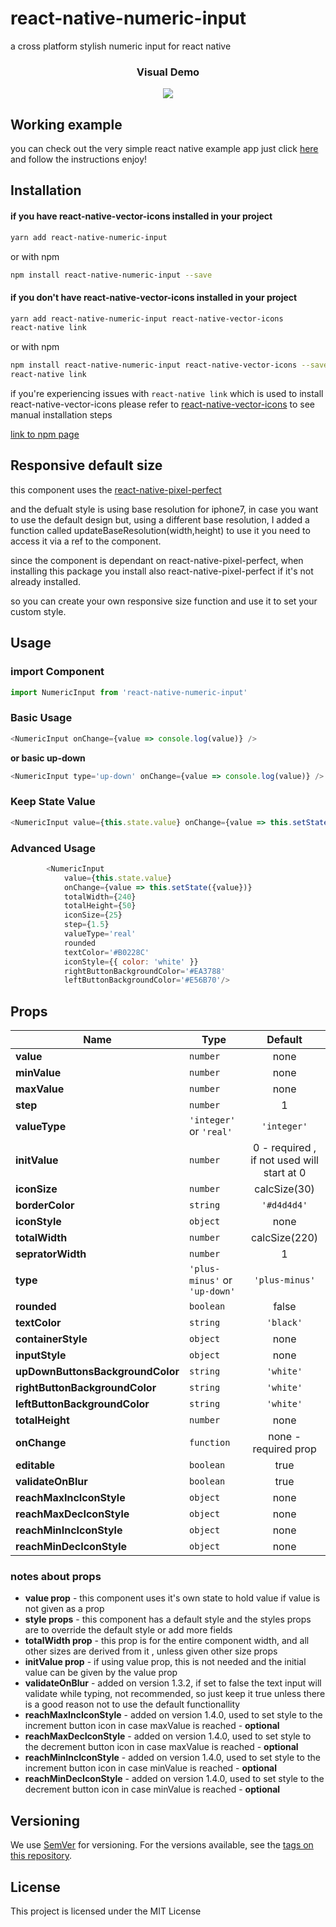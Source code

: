 # react-native-numeric-input
a cross platform stylish numeric input for react native

<h3 align="center"><b>Visual Demo</b></h3>
<p align="center">
<img src="https://media.giphy.com/media/4To90hOE71mUTgdBVZ/giphy.gif"/>
</p>

## Working example
you can check out the very simple react native example app
just click [here](https://github.com/himelbrand/react-native-numeric-input/tree/master/Example) and follow the instructions
enjoy!

## Installation 
#### if you have react-native-vector-icons installed in your project
```bash
yarn add react-native-numeric-input
```
or with npm
```bash
npm install react-native-numeric-input --save
```
#### if you don't have react-native-vector-icons installed in your project
```bash
yarn add react-native-numeric-input react-native-vector-icons
react-native link
```

or with npm

```bash
npm install react-native-numeric-input react-native-vector-icons --save
react-native link
```
if you're experiencing issues with `react-native link` which is used to install react-native-vector-icons
please refer to [react-native-vector-icons](https://github.com/oblador/react-native-vector-icons) to see manual installation steps

[link to npm page](https://www.npmjs.com/package/react-native-numeric-input)

## Responsive default size

this component uses the [react-native-pixel-perfect](https://www.npmjs.com/package/react-native-pixel-perfect)

and the defualt style is using base resolution for iphone7, in case you want to use the default design but, using a different base resolution, I added a function called updateBaseResolution(width,height) to use it you need to access it via a ref to the component.

since the component is dependant on react-native-pixel-perfect, when installing this package you install also react-native-pixel-perfect if it's not already installed.

so you can create your own responsive size function and use it to set your custom style.

## Usage

### import Component
```javascript
import NumericInput from 'react-native-numeric-input'
```
### Basic Usage
```javascript
<NumericInput onChange={value => console.log(value)} />
```

**or basic up-down**

```javascript
<NumericInput type='up-down' onChange={value => console.log(value)} />
```
### Keep State Value
```javascript
<NumericInput value={this.state.value} onChange={value => this.setState({value})} />
```
### Advanced Usage
```javascript
        <NumericInput 
            value={this.state.value} 
            onChange={value => this.setState({value})} 
            totalWidth={240} 
            totalHeight={50} 
            iconSize={25}
            step={1.5}
            valueType='real'
            rounded 
            textColor='#B0228C' 
            iconStyle={{ color: 'white' }} 
            rightButtonBackgroundColor='#EA3788' 
            leftButtonBackgroundColor='#E56B70'/>
```


## Props
Name                                | Type                                | Default
------------------------------------|-------------------------------------|:-------:
**value**                           |`number`                             | none
**minValue**                        |`number`                             | none
**maxValue**                        |`number`                             | none
**step**                            |`number`                             | 1
**valueType**                       |`'integer'` or `'real'`                  | `'integer'`
**initValue**                       |`number`                             | 0 - required , if not used will start at 0
**iconSize**                        |`number`                             | calcSize(30)
**borderColor**                     |`string`                             | `'#d4d4d4'`
**iconStyle**                       |`object`                             | none
**totalWidth**                      |`number`                             | calcSize(220)
**sepratorWidth**                   |`number`                             | 1
**type**                            |`'plus-minus'` or `'up-down'`        | `'plus-minus'`
**rounded**                         |`boolean`                            | false
**textColor**                       |`string`                             | `'black'`
**containerStyle**                  |`object`                             | none
**inputStyle**                      |`object`                             | none
**upDownButtonsBackgroundColor**    |`string`                             | `'white'`
**rightButtonBackgroundColor**      |`string`                             | `'white'`
**leftButtonBackgroundColor**       |`string`                             | `'white'`
**totalHeight**                     |`number`                             | none
**onChange**                        |`function`                           | none - required prop
**editable**                        |`boolean`                            | true
**validateOnBlur**                  |`boolean`                            | true
**reachMaxIncIconStyle**            |`object`                             | none
**reachMaxDecIconStyle**            |`object`                             | none
**reachMinIncIconStyle**            |`object`                             | none
**reachMinDecIconStyle**            |`object`                             | none

### notes about props

* **value prop** - this component uses it's own state to hold value if value is not given as a prop
* **style props** - this component has a default style and the styles props are to override the default style or add more fields
* **totalWidth prop** - this prop is for the entire component width, and all other sizes are derived from it , unless given other size props
* **initValue prop** - if using value prop, this is not needed and the initial value can be given by the value prop
* **validateOnBlur** - added on version 1.3.2, if set to false the text input will validate while typing, not recommended, so just keep it true unless there is a good reason not to use the default functionallity 
* **reachMaxIncIconStyle** - added on version 1.4.0, used to set style to the increment button icon in case maxValue is reached - **optional**
* **reachMaxDecIconStyle** - added on version 1.4.0, used to set style to the decrement button icon in case maxValue is reached - **optional**
* **reachMinIncIconStyle** - added on version 1.4.0, used to set style to the increment button icon in case minValue is reached - **optional**
* **reachMinDecIconStyle** - added on version 1.4.0, used to set style to the decrement button icon in case minValue is reached - **optional**

## Versioning
We use [SemVer](http://semver.org/) for versioning. For the versions available, see the [tags on this repository](https://github.com/your/project/tags). 

## License
This project is licensed under the MIT License